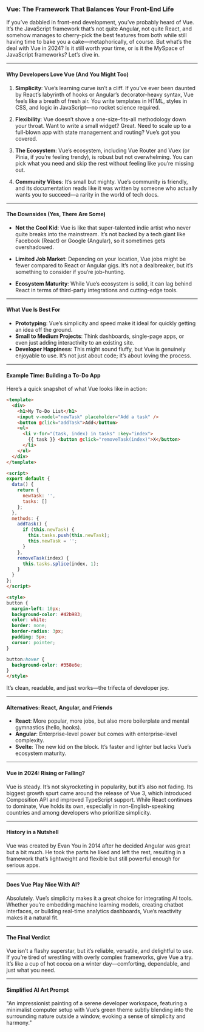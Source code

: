 ### Vue: The Framework That Balances Your Front-End Life

If you’ve dabbled in front-end development, you’ve probably heard of Vue. It’s the JavaScript framework that’s not quite Angular, not quite React, and somehow manages to cherry-pick the best features from both while still having time to bake you a cake—metaphorically, of course. But what’s the deal with Vue in 2024? Is it still worth your time, or is it the MySpace of JavaScript frameworks? Let’s dive in.

---

#### Why Developers Love Vue (And You Might Too)

1. **Simplicity**: Vue’s learning curve isn’t a cliff. If you’ve ever been daunted by React’s labyrinth of hooks or Angular’s decorator-heavy syntax, Vue feels like a breath of fresh air. You write templates in HTML, styles in CSS, and logic in JavaScript—no rocket science required.

2. **Flexibility**: Vue doesn’t shove a one-size-fits-all methodology down your throat. Want to write a small widget? Great. Need to scale up to a full-blown app with state management and routing? Vue’s got you covered.

3. **The Ecosystem**: Vue’s ecosystem, including Vue Router and Vuex (or Pinia, if you’re feeling trendy), is robust but not overwhelming. You can pick what you need and skip the rest without feeling like you’re missing out.

4. **Community Vibes**: It’s small but mighty. Vue’s community is friendly, and its documentation reads like it was written by someone who actually wants you to succeed—a rarity in the world of tech docs.

---

#### The Downsides (Yes, There Are Some)

- **Not the Cool Kid**: Vue is like that super-talented indie artist who never quite breaks into the mainstream. It’s not backed by a tech giant like Facebook (React) or Google (Angular), so it sometimes gets overshadowed.

- **Limited Job Market**: Depending on your location, Vue jobs might be fewer compared to React or Angular gigs. It’s not a dealbreaker, but it’s something to consider if you’re job-hunting.

- **Ecosystem Maturity**: While Vue’s ecosystem is solid, it can lag behind React in terms of third-party integrations and cutting-edge tools.

---

#### What Vue Is Best For

- **Prototyping**: Vue’s simplicity and speed make it ideal for quickly getting an idea off the ground.
- **Small to Medium Projects**: Think dashboards, single-page apps, or even just adding interactivity to an existing site.
- **Developer Happiness**: This might sound fluffy, but Vue is genuinely enjoyable to use. It’s not just about code; it’s about loving the process.

---

#### Example Time: Building a To-Do App

Here’s a quick snapshot of what Vue looks like in action:

```html
<template>
  <div>
    <h1>My To-Do List</h1>
    <input v-model="newTask" placeholder="Add a task" />
    <button @click="addTask">Add</button>
    <ul>
      <li v-for="(task, index) in tasks" :key="index">
        {{ task }} <button @click="removeTask(index)">X</button>
      </li>
    </ul>
  </div>
</template>

<script>
export default {
  data() {
    return {
      newTask: '',
      tasks: []
    };
  },
  methods: {
    addTask() {
      if (this.newTask) {
        this.tasks.push(this.newTask);
        this.newTask = '';
      }
    },
    removeTask(index) {
      this.tasks.splice(index, 1);
    }
  }
};
</script>

<style>
button {
  margin-left: 10px;
  background-color: #42b983;
  color: white;
  border: none;
  border-radius: 3px;
  padding: 5px;
  cursor: pointer;
}

button:hover {
  background-color: #358e6e;
}
</style>
```

It’s clean, readable, and just works—the trifecta of developer joy.

---

#### Alternatives: React, Angular, and Friends

- **React**: More popular, more jobs, but also more boilerplate and mental gymnastics (hello, hooks).
- **Angular**: Enterprise-level power but comes with enterprise-level complexity.
- **Svelte**: The new kid on the block. It’s faster and lighter but lacks Vue’s ecosystem maturity.

---

#### Vue in 2024: Rising or Falling?

Vue is steady. It’s not skyrocketing in popularity, but it’s also not fading. Its biggest growth spurt came around the release of Vue 3, which introduced Composition API and improved TypeScript support. While React continues to dominate, Vue holds its own, especially in non-English-speaking countries and among developers who prioritize simplicity.

---

#### History in a Nutshell

Vue was created by Evan You in 2014 after he decided Angular was great but a bit much. He took the parts he liked and left the rest, resulting in a framework that’s lightweight and flexible but still powerful enough for serious apps.

---

#### Does Vue Play Nice With AI?

Absolutely. Vue’s simplicity makes it a great choice for integrating AI tools. Whether you’re embedding machine learning models, creating chatbot interfaces, or building real-time analytics dashboards, Vue’s reactivity makes it a natural fit.

---

#### The Final Verdict

Vue isn’t a flashy superstar, but it’s reliable, versatile, and delightful to use. If you’re tired of wrestling with overly complex frameworks, give Vue a try. It’s like a cup of hot cocoa on a winter day—comforting, dependable, and just what you need.

---

#### Simplified AI Art Prompt

"An impressionist painting of a serene developer workspace, featuring a minimalist computer setup with Vue’s green theme subtly blending into the surrounding nature outside a window, evoking a sense of simplicity and harmony."

